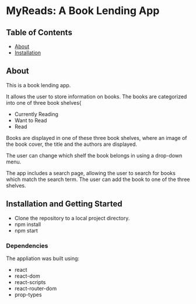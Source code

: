 # MyReads: A Book Lending App

## Table of Contents

* [About](#About)
* [Installation](#Installation-and-Getting-Started)

## About

This is a book lending app.

It allows the user to store information on books. The books are categorized into one of three book shelves{

* Currently Reading
* Want to Read
* Read

Books are displayed in one of these three book shelves, where an image of the book cover, the title and the authors are displayed.

The user can change which shelf the book belongs in using a drop-down menu.

The app includes a search page, allowing the user to search for books which match the search term. The user can add the book to one of the three shelves.

## Installation and Getting Started

* Clone the repository to a local project directory.
* npm install
* npm start

### Dependencies

The appliation was built using:

* react
* react-dom
* react-scripts
* react-router-dom
* prop-types
